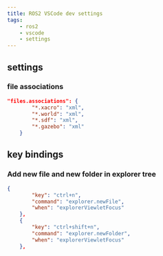```yaml
---
title: ROS2 VSCode dev settings
tags:
    - ros2
    - vscode
    - settings
---
```

## settings
### file associations
```json
"files.associations": {
        "*.xacro": "xml",
        "*.world": "xml",
        "*.sdf": "xml",
        "*.gazebo": "xml"
    }
```

## key bindings
### Add new file and new folder in explorer tree
```json
{
        "key": "ctrl+n",
        "command": "explorer.newFile",
        "when": "explorerViewletFocus"
    },
    {
        "key": "ctrl+shift+n",
        "command": "explorer.newFolder",
        "when": "explorerViewletFocus"
    },
```